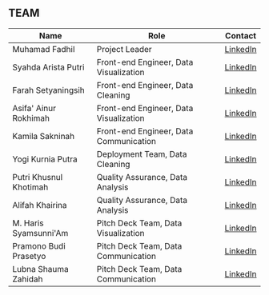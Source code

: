 ## TEAM

| Name          | Role           | Contact                                                 |
|---------------|----------------|---------------------------------------------------------|
| Muhamad Fadhil| Project Leader | [LinkedIn](https://www.linkedin.com/in/muhamad-fadhil-68322422a/) |
| Syahda Arista Putri| Front-end Engineer, Data Visualization | [LinkedIn](https://www.linkedin.com/in/syahdaap/) |
| Farah Setyaningsih| Front-end Engineer, Data Cleaning | [LinkedIn](https://www.linkedin.com/in/farah-setyaningsih/) |
| Asifa' Ainur Rokhimah| Front-end Engineer, Data Visualization | [LinkedIn](https://www.linkedin.com/in/asifa-ainur-rokhimah-4a463b1b7/) |
| Kamila Sakninah| Front-end Engineer, Data Communication | [LinkedIn](https://www.linkedin.com/in/kamila-sakinah-3224b61b8/) |
| Yogi Kurnia Putra| Deployment Team, Data Cleaning | [LinkedIn]() |
| Putri Khusnul Khotimah| Quality Assurance, Data Analysis | [LinkedIn](https://www.linkedin.com/in/putri-khusnul-khotimah-087219218/) |
| Alifah Khairina| Quality Assurance, Data Analysis | [LinkedIn](https://www.linkedin.com/in/alifah-khairina/) |
| M. Haris Syamsunni'Am| Pitch Deck Team, Data Visualization | [LinkedIn]() |
| Pramono Budi Prasetyo| Pitch Deck Team, Data Communication | [LinkedIn]() |
| Lubna Shauma Zahidah| Pitch Deck Team, Data Communication | [LinkedIn]() |



